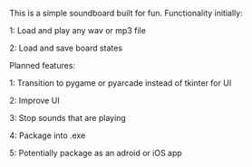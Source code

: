 This is a simple soundboard built for fun. Functionality initially:

1: Load and play any wav or mp3 file

2: Load and save board states

Planned features:

1: Transition to pygame or pyarcade instead of tkinter for UI

2: Improve UI

3: Stop sounds that are playing

4: Package into .exe

5: Potentially package as an adroid or iOS app
